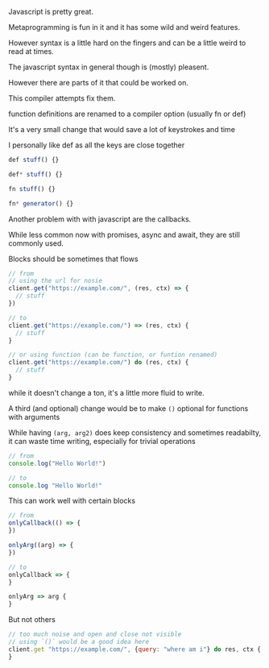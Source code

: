 Javascript is pretty great.

Metaprogramming is fun in it and it has some wild and weird features.

However syntax is a little hard on the fingers and can be a little weird to read at times.

The javascript syntax in general though is (mostly) pleasent.

However there are parts of it that could be worked on.

This compiler attempts fix them.

function definitions are renamed to a compiler option (usually fn or def)

It's a very small change that would save a lot of keystrokes and time

I personally like def as all the keys are close together
```js
def stuff() {}

def* stuff() {}

fn stuff() {}

fn* generator() {}
```

Another problem with with javascript are the callbacks.

While less common now with promises, async and await, they are still commonly used.

Blocks should be sometimes that flows
```js
// from
// using the url for nosie
client.get("https://example.com/", (res, ctx) => {
  // stuff
})

// to
client.get("https://example.com/") => (res, ctx) {
  // stuff
}

// or using function (can be function, or funtion renamed)
client.get("https://example.com/") do (res, ctx) {
  // stuff
}
```

while it doesn't change a ton, it's a little more fluid to write.

A third (and optional) change would be to make `()` optional for functions with arguments

While having `(arg, arg2)` does keep consistency and sometimes readabilty, it can waste time writing, especially for trivial operations

```js
// from
console.log("Hello World!")

// to
console.log "Hello World!"
```

This can work well with certain blocks
```js
// from
onlyCallback(() => {
})

onlyArg((arg) => {
})

// to 
onlyCallback => {
}

onlyArg => arg {
}
```

But not others
```js
// too much noise and open and close not visible
// using `()` would be a good idea here
client.get "https://example.com/", {query: "where am i"} do res, ctx {
}
```
